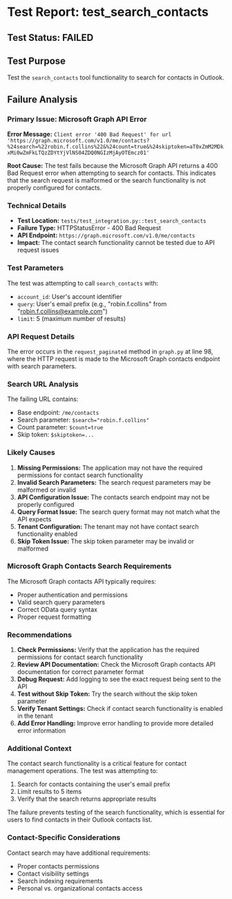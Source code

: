 # Test Report: test_search_contacts

## Test Status: FAILED

## Test Purpose
Test the `search_contacts` tool functionality to search for contacts in Outlook.

## Failure Analysis

### Primary Issue: Microsoft Graph API Error
**Error Message:** `Client error '400 Bad Request' for url 'https://graph.microsoft.com/v1.0/me/contacts?%24search=%22robin.f.collins%22&%24count=true&%24skiptoken=aT0xZmM2MDkxMi0wZmFkLTQzZDYtYjVlNS04ZDQ0NGIzMjAyOTEmcz01'`

**Root Cause:** The test fails because the Microsoft Graph API returns a 400 Bad Request error when attempting to search for contacts. This indicates that the search request is malformed or the search functionality is not properly configured for contacts.

### Technical Details
- **Test Location:** `tests/test_integration.py::test_search_contacts`
- **Failure Type:** HTTPStatusError - 400 Bad Request
- **API Endpoint:** `https://graph.microsoft.com/v1.0/me/contacts`
- **Impact:** The contact search functionality cannot be tested due to API request issues

### Test Parameters
The test was attempting to call `search_contacts` with:
- `account_id`: User's account identifier
- `query`: User's email prefix (e.g., "robin.f.collins" from "robin.f.collins@example.com")
- `limit`: 5 (maximum number of results)

### API Request Details
The error occurs in the `request_paginated` method in `graph.py` at line 98, where the HTTP request is made to the Microsoft Graph contacts endpoint with search parameters.

### Search URL Analysis
The failing URL contains:
- Base endpoint: `/me/contacts`
- Search parameter: `$search="robin.f.collins"`
- Count parameter: `$count=true`
- Skip token: `$skiptoken=...`

### Likely Causes
1. **Missing Permissions:** The application may not have the required permissions for contact search functionality
2. **Invalid Search Parameters:** The search request parameters may be malformed or invalid
3. **API Configuration Issue:** The contacts search endpoint may not be properly configured
4. **Query Format Issue:** The search query format may not match what the API expects
5. **Tenant Configuration:** The tenant may not have contact search functionality enabled
6. **Skip Token Issue:** The skip token parameter may be invalid or malformed

### Microsoft Graph Contacts Search Requirements
The Microsoft Graph contacts API typically requires:
- Proper authentication and permissions
- Valid search query parameters
- Correct OData query syntax
- Proper request formatting

### Recommendations
1. **Check Permissions:** Verify that the application has the required permissions for contact search functionality
2. **Review API Documentation:** Check the Microsoft Graph contacts API documentation for correct parameter format
3. **Debug Request:** Add logging to see the exact request being sent to the API
4. **Test without Skip Token:** Try the search without the skip token parameter
5. **Verify Tenant Settings:** Check if contact search functionality is enabled in the tenant
6. **Add Error Handling:** Improve error handling to provide more detailed error information

### Additional Context
The contact search functionality is a critical feature for contact management operations. The test was attempting to:
1. Search for contacts containing the user's email prefix
2. Limit results to 5 items
3. Verify that the search returns appropriate results

The failure prevents testing of the search functionality, which is essential for users to find contacts in their Outlook contacts list.

### Contact-Specific Considerations
Contact search may have additional requirements:
- Proper contacts permissions
- Contact visibility settings
- Search indexing requirements
- Personal vs. organizational contacts access
